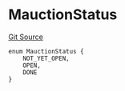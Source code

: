 # MauctionStatus
[Git Source](https://github.com/larrythecucumber321/protocol/blob/77d337b8595ba96d069ded321419b36a61984170/contracts/plugins/mocks/GnosisMock.sol)


```solidity
enum MauctionStatus {
    NOT_YET_OPEN,
    OPEN,
    DONE
}
```

